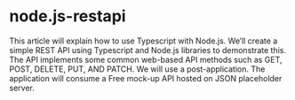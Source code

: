 # node.js-restapi
This article will explain how to use Typescript with Node.js. We’ll create a simple REST API using Typescript and Node.js libraries to demonstrate this.  The API implements some common web-based API methods such as GET, POST, DELETE, PUT, AND PATCH. We will use a post-application. The application will consume a Free mock-up API hosted on JSON placeholder server.
